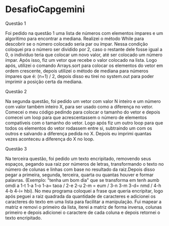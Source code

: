 # DesafioCapgemini
Questão 1

Foi pedido na questão 1 uma lista de números com elementos ímpares e um algorítimo para encontrar a mediana. Realizei o método While para descobrir se o número colocado seria par ou ímpar. Nessa condição coloquei pra o número ser dividido por 2, caso o restante dele fosse igual a 0, o indivíduo teria que colocar um novo valor, até ser colocado um número ímpar. Após isso, fiz um vetor que recebe o valor colocado na lista. Logo após, utilizei o comando Arrays.sort para colocar os elementos do vetor em ordem crescente, depois utilizei o método de mediana para números ímpares que é: (n+1) / 2, depois disso eu tirei no system.out para poder imprimir a posição certa da mediana.


Questão 2 

Na segunda questão, foi pedido um vetor com valor N inteiro e um número com valor também inteiro X, para ser usado como a diferença no vetor. Comecei o meu código pedindo para colocar o tamanho do vetor e depois comecei um loop para que acrescentassem o número de elementos compatíveis com o tamanho do vetor. Logo após fiz um outro loop para que todos os elementos do vetor rodassem entre si, subtraindo um com os outros e salvando a diferença pedida no X. Depois eu imprimi quantas vezes aconteceu a diferença do X no loop.


Questão 3

Na terceira questão, foi pedido um texto encripitado, removendo seus espaços, pegando sua raiz por números de letras, transformando o texto no número de colunas e linhas com base no resultado da raiz.Depois disso pegar a primeira, segunda, terceira, quarta ou quantas houver e formar palavras. (Exemplo: "tenha um bom dia" que se transforma em tenh aumb omdi a 1-t 1-a 1-o 1-a= taoa / 2-e 2-u 2-m = eum / 3-n 3-m 3-d= nmd / 4-h 4-b 4-i= hbi). No meu programa coloquei a frase que queria encripitar, logo após peguei a raiz quadrada da quantidade de caracteres e adicionei os caracteres do texto em uma lista para facilitar a manipulação. Fui mapear a matriz e removi o primeiro da lista, iterei a matriz de forma inversa, colunas primeiro e depois adicionei o caractere de cada coluna e depois retornei o texto encripitado. 
